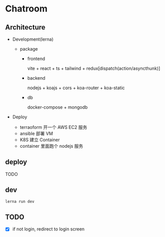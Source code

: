 # Chatroom

## Architecture

- Development(lerna)

  - package

    - frontend

      vite + react + ts + tailwind + redux[dispatch(action/asyncthunk)]

    - backend

      nodejs + koajs + cors + koa-router + koa-static

    - db

      docker-compose + mongodb

- Deploy
  - terraoform 开一个 AWS EC2 服务
  - ansible 部署 VM
  - K8S 建立 Container
  - container 里面跑个 nodejs 服务

## deploy

TODO

## dev

```bash
lerna run dev
```

## TODO

- [x] if not login, redirect to login screen
